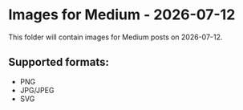 # Images for Medium - 2026-07-12

This folder will contain images for Medium posts on 2026-07-12.

## Supported formats:
- PNG
- JPG/JPEG
- SVG
